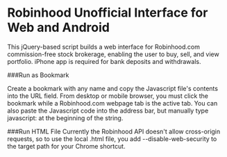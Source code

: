 # Robinhood Unofficial Interface for Web and Android

This jQuery-based script builds a web interface for Robinhood.com commission-free stock brokerage, enabling the user to buy, sell, and view portfolio. iPhone app is required for bank deposits and withdrawals.

###Run as Bookmark

Create a bookmark with any name and copy the Javascript file's contents into the URL field. From desktop or mobile browser, you must click the bookmark while a Robinhood.com webpage tab is the active tab. You can also paste the Javascript code into the address bar, but manually type javascript: at the beginning of the string.

###Run HTML File
Currently the Robinhood API doesn't allow cross-origin requests, so to use the local .html file, you add --disable-web-security to the target path for your Chrome shortcut.
